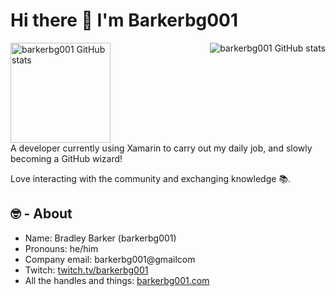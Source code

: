 # Hi there 👋 I'm Barkerbg001

<div>
  <a href="#">
    <img src="https://github-readme-stats.vercel.app/api?username=barkerbg001&show_icons=true&count_private=true" alt="barkerbg001 GitHub stats" align="right" />
  </a>
  <a href="#">
    <img src="https://github-readme-stats.vercel.app/api/top-langs/?username=barkerbg001&layout=compact&theme=tokyonight&count_private=true" alt="barkerbg001 GitHub stats" height="160" />
  </a>
</div>
A developer currently using Xamarin to carry out my daily job, and slowly becoming a GitHub wizard!

Love interacting with the community and exchanging knowledge 📚.

## 🤓 - About

- Name: Bradley Barker (barkerbg001)
- Pronouns: he/him
- Company email: barkerbg001@gmailcom
- Twitch: [twitch.tv/barkerbg001](https://www.twitch.tv/barkerbg001)
- All the handles and things: [barkerbg001.com](https://barkerbg001.com)

<!--
**barkerbg001/barkerbg001** is a ✨ _special_ ✨ repository because its `README.md` (this file) appears on your GitHub profile.

Here are some ideas to get you started:

- 🔭 I’m currently working on ...
- 🌱 I’m currently learning ...
- 👯 I’m looking to collaborate on ...
- 🤔 I’m looking for help with ...
- 💬 Ask me about ...
- 📫 How to reach me: ...
- 😄 Pronouns: ...
- ⚡ Fun fact: ...
-->
